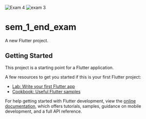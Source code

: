 
![Exam 4](https://github.com/user-attachments/assets/946e898a-6770-4fab-9a9a-372776a17af7)
![exam 3](https://github.com/user-attachments/assets/c947c662-823d-4f4a-b175-fffd76317b83)
# sem_1_end_exam

A new Flutter project.

## Getting Started


This project is a starting point for a Flutter application.

A few resources to get you started if this is your first Flutter project:

- [Lab: Write your first Flutter app](https://docs.flutter.dev/get-started/codelab)
- [Cookbook: Useful Flutter samples](https://docs.flutter.dev/cookbook)

For help getting started with Flutter development, view the
[online documentation](https://docs.flutter.dev/), which offers tutorials,
samples, guidance on mobile development, and a full API reference.
